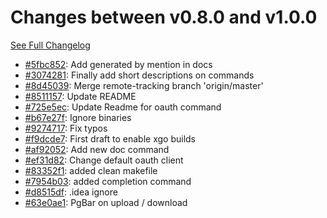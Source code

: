 # Changes between v0.8.0 and v1.0.0

[See Full Changelog](https://github.com/pydio/cells-client/compare/v0.8.0...v1.0.0)

- [#5fbc852](https://github.com/pydio/cells-client/commit/5fbc852a09eba5e3ebba29e9c2377692ad0cd79b): Add generated by mention in docs
- [#3074281](https://github.com/pydio/cells-client/commit/30742815eeff3f02e5f8705f938e350de30c1080): Finally add short descriptions on commands
- [#8d45039](https://github.com/pydio/cells-client/commit/8d450397dcc2fede1b398a1403b90c5f1e858dfa): Merge remote-tracking branch 'origin/master'
- [#8511157](https://github.com/pydio/cells-client/commit/85111571cf5e3dc11f8f045ee35a4ba2e898d7c9): Update README
- [#725e5ec](https://github.com/pydio/cells-client/commit/725e5ec2e917a0a575d04dd03b028ea701801bb2): Update Readme for oauth command
- [#b67e27f](https://github.com/pydio/cells-client/commit/b67e27f0b667ce63cfbfbdb1bd35b4bf8acb580c): Ignore binaries
- [#9274717](https://github.com/pydio/cells-client/commit/9274717323279a2897a37dbf79367ce8d9a7c4bb): Fix typos
- [#f9dcde7](https://github.com/pydio/cells-client/commit/f9dcde734e6c64e0f9a76312a64e1deeae579927): First draft to enable xgo builds
- [#af92052](https://github.com/pydio/cells-client/commit/af92052e1fcd1cb75ebbdfb1017abeb2a14d35de): Add new doc command
- [#ef31d82](https://github.com/pydio/cells-client/commit/ef31d82dfce83a31c4e6b02f47215e7366f575c7): Change default oauth client
- [#83352f1](https://github.com/pydio/cells-client/commit/83352f12726d8cb4821708366f9999280adb3cf6): added clean makefile
- [#7954b03](https://github.com/pydio/cells-client/commit/7954b03aaf5e6aa7d1237e386ae5c02dfddc51f1): added completion command
- [#d8515df](https://github.com/pydio/cells-client/commit/d8515df18c49fda0ad091a534bde6a892f89ac9d): .idea ignore
- [#63e0ae1](https://github.com/pydio/cells-client/commit/63e0ae1396fdb8d80dc91826269f52faccecfb7d): PgBar on upload / download
